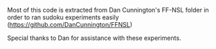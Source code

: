 Most of this code is extracted from Dan Cunnington's FF-NSL folder in order to ran sudoku experiments easily (https://github.com/DanCunnington/FFNSL)

Special thanks to Dan for assistance with these experiments.